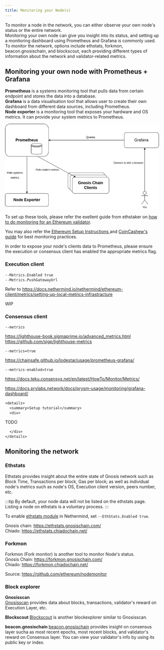 ```yaml
---
title: Monitoring your Node(s)
---
```


To monitor a node in the network, you can either observe your own node's status or the entire network.     
Monitoring your own node can give you insight into its status, and setting up a monitoring dashboard using Prometheus and Grafana is commonly used.    
To monitor the network, options include ethstats, forkmon, beacon.gnosischain, and blockscout, each providing different types of information about the network and validator-related metrics. 



## Monitoring your own node with Prometheus + Grafana

**Prometheus** is a systems monitoring tool that pulls data from certain endpoint and stores the data into a database.    
**Grafana** is a data visualisation tool that allows user to create their own dashboard from different data sources, including Prometheus.    
**Node exporter** is a monitoring tool that exposes your hardware and OS metrics. It can provide your system metrics to Prometheus.

![Prometheus-Grafana-NodeExporter](../../../static/img/node/prometheus-grafana.png)

To set up these tools, please refer the exellent guide from ethstaker on [how to do monitoring for an Ethereum validator](https://github.com/eth-educators/ethstaker-guides/blob/main/monitoring.md). 

You may also refer the [Ethereum Setup Instructions ](https://launchpad.ethereum.org/en/)and [CoinCashew's guide](https://www.coincashew.com/coins/overview-eth/guide-or-how-to-setup-a-validator-on-eth2-mainnet/part-i-installation/monitoring-your-validator-with-grafana-and-prometheus) for best monitoring practices.


In order to expose your node's clients data to Prometheus, please ensure the execution or consensus client has enabled the appropriate metrics flag.

### Execution client

<Tabs>
<TabItem value="Nethermind" label="Nethermind">

    --Metrics.Enabled true
    --Metrics.PushGatewayUrl
 
Refer to https://docs.nethermind.io/nethermind/ethereum-client/metrics/setting-up-local-metrics-infrastracture
</TabItem>

<TabItem value="Erigon" label="Erigon">
WIP
</TabItem>
</Tabs>

### Consensus client
<Tabs>
<TabItem value="lighthouse" label="Lighthouse">

    --metrics

https://lighthouse-book.sigmaprime.io/advanced_metrics.html    
https://github.com/sigp/lighthouse-metrics
</TabItem>
<TabItem value="Lodestar" label="Lodestar">

    --metrics=true

https://chainsafe.github.io/lodestar/usage/prometheus-grafana/
 </TabItem>
<TabItem value="Teku" label="Teku">

    --metrics-enabled=true

https://docs.teku.consensys.net/en/latest/HowTo/Monitor/Metrics/

</TabItem>
<TabItem value="Prysm" label="Prysm">

https://docs.prylabs.network/docs/prysm-usage/monitoring/grafana-dashboard/
</TabItem>

</Tabs>

```mdx-code-block
<details>
  <summary>Setup tutorial</summary>
  <div>
```
TODO

```mdx-code-block
  </div>
</details>
```

## Monitoring the network

### Ethstats
Ethstats provides insight about the entire state of Gnosis network such as Block Time, Transactions per block, Gas per block; as well as individual node's metrics such as node's OS, Execution client version, peers number, etc.

:::tip 
By default, your node data will not be listed on the ethstats page.
Listing a node on ethstats is a voluntary process.
:::

To enable [ethstats module](https://docs.nethermind.io/nethermind/ethereum-client/configuration/ethstats) in Nethermind, set `--EthStats.Enabled true`.

Gnosis chain: https://ethstats.gnosischain.com/    
Chiado: https://ethstats.chiadochain.net/


### Forkmon
Forkmon (Fork monitor) is another tool to monitor Node's status.     
Gnosis Chain: https://forkmon.gnosischain.com/    
Chiado: https://forkmon.chiadochain.net/

Source: https://github.com/ethereum/nodemonitor

### Block explorer
**Gnosisscan**    
[Gnosisscan](https://gnosisscan.io/) provides data about blocks, transactions, validator's reward on Execution Layer, etc.


**Blockscout**
[Blockscout](https://blockscout.com/xdai/mainnet) is another blockexplorer similar to Gnosisscan.

**beacon.gnosischain**
[beacon.gnosischain](https://beacon.gnosischain.com/) provides insight on consensus layer sucha as most recent epochs, most recent blocks, and validator's reward on Consensus layer. You can view your validator's info by using its public key or index.




